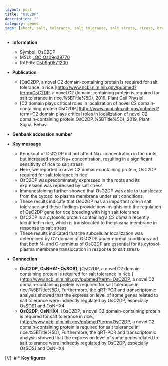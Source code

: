 ```yaml
---
layout: post
title: "OsC2DP"
description: ""
category: genes
tags: [shoot, salt, tolerance, salt tolerance, salt stress, stress, breeding, plasma membrane]
---
```


* **Information**  
    + Symbol: OsC2DP  
    + MSU: [LOC_Os09g39770](http://rice.plantbiology.msu.edu/cgi-bin/ORF_infopage.cgi?orf=LOC_Os09g39770)  
    + RAPdb: [Os09g0571200](http://rapdb.dna.affrc.go.jp/viewer/gbrowse_details/irgsp1?name=Os09g0571200)  

* **Publication**  
    + [OsC2DP, a novel C2 domain-containing protein is required for salt tolerance in rice.](http://www.ncbi.nlm.nih.gov/pubmed?term=OsC2DP, a novel C2 domain-containing protein is required for salt tolerance in rice.%5BTitle%5D), 2019, Plant Cell Physiol.
    + [C2 domain plays critical roles in localization of novel C2 domain-containing protein OsC2DP.](http://www.ncbi.nlm.nih.gov/pubmed?term=C2 domain plays critical roles in localization of novel C2 domain-containing protein OsC2DP.%5BTitle%5D), 2019, Plant Signal Behav.

* **Genbank accession number**  

* **Key message**  
    + Knockout of OsC2DP did not affect Na+ concentration in the roots, but increased shoot Na+ concentration, resulting in a significant sensitivity of rice to salt stress
    + Here, we reported a novel C2 domain-containing protein, OsC2DP required for salt tolerance in rice
    + OsC2DP was predominately expressed in the roots and its expression was repressed by salt stress
    + Immunostaining further showed that OsC2DP was able to translocate from the cytosol to plasma membrane under salt conditions
    + These results indicate that OsC2DP has an important role in salt tolerance and these findings provide new insights into the regulation of OsC2DP gene for rice breeding with high salt tolerance
    + OsC2DP is a cytosolic protein containing a C2 domain recently identified in rice, which is translocated to the plasma membrane in response to salt stress
    + These results indicated that the subcellular localization was determined by C2 domain of OsC2DP under normal conditions and that both N- and C-terminus of OsC2DP are essential for its cytosol-plasma membrane translocation in response to salt stress

* **Connection**  
    + __OsC2DP__, __OsNHA1~OsSOS1__, [OsC2DP, a novel C2 domain-containing protein is required for salt tolerance in rice.](http://www.ncbi.nlm.nih.gov/pubmed?term=OsC2DP, a novel C2 domain-containing protein is required for salt tolerance in rice.%5BTitle%5D),  Furthermore, the qRT-PCR and transcriptomic analysis showed that the expression level of some genes related to salt tolerance were indirectly regulated by OsC2DP, especially OsSOS1 and OsNHX4
    + __OsC2DP__, __OsNHX4__, [OsC2DP, a novel C2 domain-containing protein is required for salt tolerance in rice.](http://www.ncbi.nlm.nih.gov/pubmed?term=OsC2DP, a novel C2 domain-containing protein is required for salt tolerance in rice.%5BTitle%5D),  Furthermore, the qRT-PCR and transcriptomic analysis showed that the expression level of some genes related to salt tolerance were indirectly regulated by OsC2DP, especially OsSOS1 and OsNHX4

[//]: # * **Key figures**  


